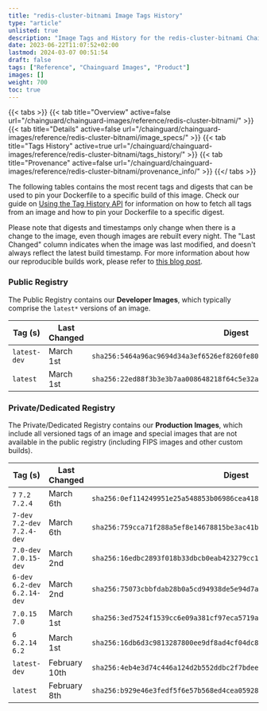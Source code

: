 ```yaml
---
title: "redis-cluster-bitnami Image Tags History"
type: "article"
unlisted: true
description: "Image Tags and History for the redis-cluster-bitnami Chainguard Image"
date: 2023-06-22T11:07:52+02:00
lastmod: 2024-03-07 00:51:54
draft: false
tags: ["Reference", "Chainguard Images", "Product"]
images: []
weight: 700
toc: true
---
```


{{< tabs >}}
{{< tab title="Overview" active=false url="/chainguard/chainguard-images/reference/redis-cluster-bitnami/" >}}
{{< tab title="Details" active=false url="/chainguard/chainguard-images/reference/redis-cluster-bitnami/image_specs/" >}}
{{< tab title="Tags History" active=true url="/chainguard/chainguard-images/reference/redis-cluster-bitnami/tags_history/" >}}
{{< tab title="Provenance" active=false url="/chainguard/chainguard-images/reference/redis-cluster-bitnami/provenance_info/" >}}
{{</ tabs >}}

The following tables contains the most recent tags and digests that can be used to pin your Dockerfile to a specific build of this image. Check our guide on [Using the Tag History API](/chainguard/chainguard-images/using-the-tag-history-api/) for information on how to fetch all tags from an image and how to pin your Dockerfile to a specific digest.

Please note that digests and timestamps only change when there is a change to the image, even though images are rebuilt every night. The "Last Changed" column indicates when the image was last modified, and doesn't always reflect the latest build timestamp. For more information about how our reproducible builds work, please refer to [this blog post](https://www.chainguard.dev/unchained/reproducing-chainguards-reproducible-image-builds).

### Public Registry
The Public Registry contains our **Developer Images**, which typically comprise the `latest*` versions of an image.

| Tag (s)       | Last Changed | Digest                                                                    |
|---------------|--------------|---------------------------------------------------------------------------|
|  `latest-dev` | March 1st    | `sha256:5464a96ac9694d34a3ef6526ef8260fe800422908c4c42096eed2d2301d0f7b0` |
|  `latest`     | March 1st    | `sha256:22ed88f3b3e3b7aa008648218f64c5e32ad3a56fe1d539a9ed4c384560dfd27e` |


### Private/Dedicated Registry
The Private/Dedicated Registry contains our **Production Images**, which include all versioned tags of an image and special images that are not available in the public registry (including FIPS images and other custom builds).

| Tag (s)                         | Last Changed  | Digest                                                                    |
|---------------------------------|---------------|---------------------------------------------------------------------------|
|  `7` `7.2` `7.2.4`              | March 6th     | `sha256:0ef114249951e25a548853b06986cea4183eecd42c3fdf27b8c735c18e2029db` |
|  `7-dev` `7.2-dev` `7.2.4-dev`  | March 6th     | `sha256:759cca71f288a5ef8e14678815be3ac41bb4548542aa1aabcf1c72801f0be7ac` |
|  `7.0-dev` `7.0.15-dev`         | March 2nd     | `sha256:16edbc2893f018b33dbcb0eab423279cc1fee37324797c73d3653734b55c08c8` |
|  `6-dev` `6.2-dev` `6.2.14-dev` | March 2nd     | `sha256:75073cbbfdab28b0a5cd94938de5e94d7aa47f91a81141c63332c4ffc57512b4` |
|  `7.0.15` `7.0`                 | March 1st     | `sha256:3ed7524f1539cc6e09a381cf97eca5719a06e5b2d3646f385b1e5fc0a9390069` |
|  `6` `6.2.14` `6.2`             | March 1st     | `sha256:16db6d3c9813287800ee9df8ad4cf04dc8cf256512d5cd10221e5f7ae17e2955` |
|  `latest-dev`                   | February 10th | `sha256:4eb4e3d74c446a124d2b552ddbc2f7bdeeb17fea42d6fbba7fc1ee391cc7e4f3` |
|  `latest`                       | February 8th  | `sha256:b929e46e3fedf5f6e57b568ed4cea0592854a426e360e0a54ac83e79bcab8aa3` |

